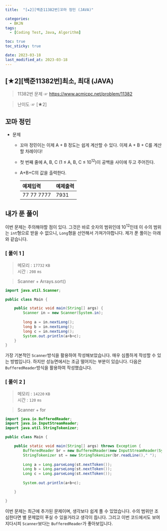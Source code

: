 ```yaml
---
title:  "[★2][백준11382번]꼬마 정민 (JAVA)" 

categories:
  - BKJN
tags:
  - [Coding Test, Java, Algorithm]

toc: true
toc_sticky: true

date: 2023-03-18
last_modified_at: 2023-03-18
---
```

[★2][백준11382번]최소, 최대 (JAVA)
----
> 11382번 문제 ☞ <https://www.acmicpc.net/problem/11382>  

> 난이도 ☞ [★2]
  
## 꼬마 정민
  
- 문제
  - 꼬마 정민이는 이제 A + B 정도는 쉽게 계산할 수 있다. 이제 A + B + C를 계산할 차례이다!
  - 첫 번째 줄에 A, B, C (1 ≤ A, B, C ≤ 10<sup>12</sup>)이 공백을 사이에 두고 주어진다.
  - A+B+C의 값을 출력한다.
    
	|예제입력|예제출력|
	|:--|:--|
	|77 77 7777|7931|

## 내가 푼 풀이  
이번 문제는 주의해야할 점이 있다. 그것은 바로 숫자의 범위인데 10<sup>12</sup>인데 이 수의 범위는 `int`형으로 받을 수 없으니, `Long`형을 선언해서 가져가야합니다. 제가 푼 풀이는 아래와 같습니다.

### [ 풀이 1 ]  
>메모리 : `17732` `KB`  
>시간 : `208` `ms`  

>Scanner + Arrays.sort()
  
```java
import java.util.Scanner;

public class Main {

	public static void main(String[] args) {
        Scanner in = new Scanner(System.in);
        
        long a = in.nextLong();
        long b = in.nextLong();
        long c = in.nextLong();
        System.out.println(a+b+c);
    }
}
```

가장 기본적인 `Scanner`방식을 활용하여 작성해보았습니다. 매우 심플하게 작성할 수 있는 방법입니다. 하지만 성능면에서는 조금 떨어지는 부분이 있습니다. 다음은 `BufferedReader`방식을 활용하여 작성했습니다.

### [ 풀이 2 ]
>메모리 : `14220` `KB`  
>시간 : `120` `ms`  

>Scanner + for
  
```java
import java.io.BufferedReader;
import java.io.InputStreamReader;
import java.util.StringTokenizer;

public class Main {

	public static void main(String[] args) throws Exception {
		BufferedReader br = new BufferedReader(new InputStreamReader(System.in));
		StringTokenizer st = new StringTokenizer(br.readLine()," ");
		
		Long a = Long.parseLong(st.nextToken());
		Long b = Long.parseLong(st.nextToken());
		Long c = Long.parseLong(st.nextToken());
		
		System.out.println(a+b+c);

	}

}
```
이번 문제는 최근에 추가된 문제이며, 생각보다 쉽게 풀 수 있었습니다. 수의 범위만 조심한다면 별 문제없이 푸실 수 있을거라고 생각이 듭니다. 그리고 이번 코드에서도 보여지다시피 `Scanner`보다는 `BufferedReader`가 좋아보입니다.